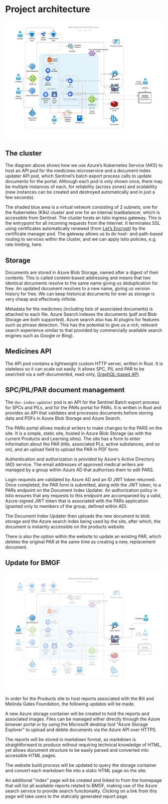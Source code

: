 # Project architecture

![](./architecture.svg)

## The cluster

The diagram above shows how we use Azure’s Kubernetes Service (AKS) to host an API pod for the medicines microservice and a document index updater API pod, which Sentinel’s batch export process calls to update documents for the portal. Although each pod is only shown once, there may be multiple instances of each, for reliability (across zones) and scalability (new instances can be created and destroyed automatically and in just a few seconds).

The shaded blue area is a virtual network consisting of 2 subnets, one for the Kubernetes (K8s) cluster and one for an internal loadbalancer, which is accessible from Sentinel. The cluster hosts an Istio ingress gateway. This is the entrypoint for all incoming requests from the Internet. It terminates SSL using certificates automatically renewed (from [Let’s Encrypt](https://letsencrypt.org/)) by the certificate manager pod. The gateway allows us to do host- and path-based routing to services within the cluster, and we can apply Istio policies, e.g. rate limiting, here.

## Storage

Documents are stored in Azure Blob Storage, named after a digest of their contents. This is called content-based addressing and means that two identical documents resolve to the same name giving us deduplication for free. An updated document resolves to a new name, giving us version history for free. We can keep historical documents for ever as storage is very cheap and effectively infinite.

Metadata for the medicines (including lists of associated documents) is attached to each file. Azure Search indexes the documents (pdf and Blob Storage are both supported). Azure search also has AI plugins for features such as phrase detection. This has the potential to give us a rich, relevant search experience similar to that provided by commercially available search engines such as Google or Bing).

## Medicines API

The API pod contains a lightweight custom HTTP server, written in Rust. It is stateless so it can scale out easily. It allows SPC, PIL and PAR to be searched via a self-documented, read-only, [GraphQL-based API](https://medicines.api.mhra.gov.uk/graphiql).

## SPC/PIL/PAR document management

The `doc-index-updater` pod is an API for the Sentinel Batch export process for SPCs and PILs, and for the PARs portal for PARs. It is written in Rust and provides an API that validates and processes documents before storing data and PDFs in Azure Blob Storage and Azure Search.

The PARs portal allows medical writers to make changes to the PARS on the site. It is a simple, static site, hosted in Azure Blob Storage (as with the current Products and Learning sites). The site has a form to enter information about the PAR (title, associated PLs, active substances, and so on), and an upload field to upload the PAR in PDF form.

Authentication and authorization is provided by Azure's Active Directory (AD) service. The email addresses of approved medical writers are managed by a group within Azure AD that authorises them to edit PARS.

Login requests are validated by Azure AD and an ID JWT token returned. Once completed, the PAR form is submitted, along with the JWT token, to a PARs endpoint on the Document Index Updater. An authorization policy in Istio ensures that any requests to this endpoint are accompanied by a valid, Azure-signed JWT token that is associated with the PARs application (granted only to members of the group, defined within AD).

The Document Index Updater then uploads the new document to blob storage and the Azure search index being used by the site, after which, the document is instantly accessible on the products website.

There is also the option within the website to update an existing PAR, which deletes the original PAR at the same time as creating a new, replacement document.

## Update for BMGF

![](./architecture_bmgf.svg)

In order for the Products site to host reports associated with the Bill and Melinda Gates Foundation, the following updates will be made.

A new Azure storage container will be created to hold the reports and associated images. Files can be managed either directly through the Azure browser portal or by using the Microsoft desktop tool "Azure Storage Explorer" to upload and delete documents via the Azure API over HTTPS.

The reports will be stored in markdown format, as markdown is straightforward to produce without requiring technical knowledge of HTML, yet allows document structure to be easily parsed and converted into accessible HTML pages.

The website build process will be updated to query the storage container and convert each markdown file into a static HTML page on the site.

An additional "index" page will be created and linked to from the homepage that will list all available reports related to BMGF, making use of the Azure search service to provide search functionality. Clicking on a link from this page will take users to the statically generated report page.
